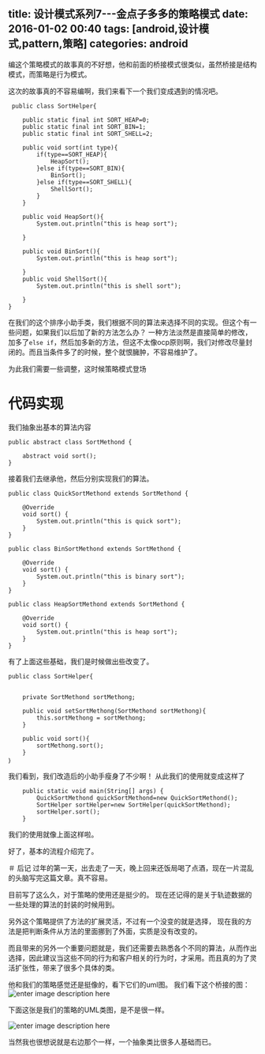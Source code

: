 title: 设计模式系列7---金点子多多的策略模式
date: 2016-01-02 00:40
tags: [android,设计模式,pattern,策略]
categories: android
------

编这个策略模式的故事真的不好想，他和前面的桥接模式很类似，虽然桥接是结构模式，而策略是行为模式。

这次的故事真的不容易编啊，我们来看下一个我们变成遇到的情况吧。

	 public class SortHelper{

        public static final int SORT_HEAP=0;
        public static final int SORT_BIN=1;
        public static final int SORT_SHELL=2;

		public void sort(int type){
            if(type==SORT_HEAP){
                HeapSort();
            }else if(type==SORT_BIN){
                BinSort();
            }else if(type==SORT_SHELL){
                ShellSort();
            }
        }

        public void HeapSort(){
            System.out.println("this is heap sort");

        }

        public void BinSort(){
            System.out.println("this is heap sort");

        }
        public void ShellSort(){
            System.out.println("this is shell sort");

        }
    }
在我们的这个排序小助手类，我们根据不同的算法来选择不同的实现。但这个有一些问题，如果我们以后加了新的方法怎么办？
一种方法淡然是直接简单的修改，加多了`else if`，然后加多新的方法，但这不太像ocp原则啊，我们对修改尽量封闭的。而且当条件多了的时候，整个就恨臃肿，不容易维护了。

为此我们需要一些调整，这时候策略模式登场

<!--more-->
 
# 代码实现
我们抽象出基本的算法内容

	public abstract class SortMethond {

        abstract void sort();
    }
接着我们去继承他，然后分别实现我们的算法。


    public class QuickSortMethond extends SortMethond {

        @Override
        void sort() {
            System.out.println("this is quick sort");
        }
    }

    public class BinSortMethond extends SortMethond {

        @Override
        void sort() {
            System.out.println("this is binary sort");
        }
    }

    public class HeapSortMethond extends SortMethond {

        @Override
        void sort() {
            System.out.println("this is heap sort");
        }
    }
有了上面这些基础，我们是时候做出些改变了。

	
	
    public class SortHelper{


        private SortMethond sortMethong;

        public void setSortMethong(SortMethond sortMethong){
            this.sortMethong = sortMethong;
        }
        
        public void sort(){
            sortMethong.sort();
        }
    ｝
我们看到，我们改造后的小助手瘦身了不少啊！
从此我们的使用就变成这样了

	
        public static void main(String[] args) {
            QuickSortMethond quickSortMethond=new QuickSortMethond();
            SortHelper sortHelper=new SortHelper(quickSortMethond);
            sortHelper.sort();
        }
我们的使用就像上面这样啦。


好了，基本的流程介绍完了。



＃ 后记
过年的第一天，出去走了一天，晚上回来还饭局喝了点酒，现在一片混乱的头脑写完这篇文章。真不容易。

目前写了这么久，对于策略的使用还是挺少的。
现在还记得的是关于轨迹数据的一些处理的算法的封装的时候用到。

另外这个策略提供了方法的扩展灵活，不过有一个没变的就是选择，
现在我的方法是把判断条件从方法的里面挪到了外面，实质是没有改变的。

而且带来的另外一个重要问题就是，我们还需要去熟悉各个不同的算法，从而作出选择，因此建议当这些不同的行为和客户相关的行为时，才采用。而且真的为了灵活扩张性，带来了很多个具体的类。




他和我们的策略感觉还是挺像的，看下它们的uml图。
我们看下这个桥接的图：
  ![enter image description here](http://7xl9zd.com1.z0.glb.clouddn.com/Screen%20Shot%202016-01-01%20at%2023.01.24.png)
  
  下面这张是我们的策略的UML类图，是不是很一样。
  
![enter image description here](http://7xl9zd.com1.z0.glb.clouddn.com/Screen%20Shot%202016-01-01%20at%2022.59.58.png)

当然我也很想说就是右边那个一样，一个抽象类比很多人基础而已。

